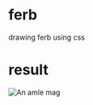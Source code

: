 # ferb
drawing ferb using css

# result
<img src="https://i.imgur.com/e7u5pcH.png" alt="An amle mag">
